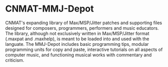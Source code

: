 CNMAT-MMJ-Depot
===============

CNMAT's expanding library of Max/MSP/Jitter patches and supporting files designed for composers, programmers, performers and music educators. The library, although not exclusively written in Max/MSP/Jitter format (.maxpat and .maxhelp), is meant to be loaded into and used with the languate.  The MMJ-Depot includes basic programming tips, modular programming units for copy and paste, interactive tutorials on all aspects of computer music, and functioning musical works with commentary and criticism. 
